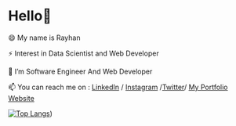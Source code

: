 # Hello👋

😄 My name is Rayhan 

⚡ Interest in Data Scientist and Web Developer

🌱 I’m Software Engineer And Web Developer

📫 You can reach me on : [LinkedIn](https://www.linkedin.com/in/rayhan-putra-69a038213?lipi=urn%3Ali%3Apage%3Ad_flagship3_profile_view_base_contact_details%3Bps9HWVa4Td%2BrKfSInMyS6g%3D%3D) / [Instagram](https://www.instagram.com/spcyl_/) /[Twitter](https://twitter.com/Rayhan26901596)/ [My Portfolio Website](https://rayhan-01.netlify.app/)

[![Top Langs](https://github-readme-stats.vercel.app/api/top-langs/?username=Ryhann&layout=compact&theme=react)](https://github.com/Ryhann))

